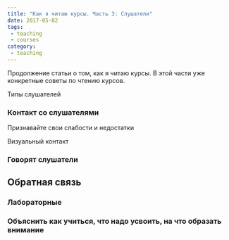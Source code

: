 ```yaml
---
title: "Как я читаю курсы. Часть 3: Слушатели"
date: 2017-05-02
tags:
 - teaching
 - courses
category:
 - teaching
---
```


Продолжение статьи о том, как я читаю курсы.
В этой части уже конкретные советы по чтению курсов.


Типы слушателей


### Контакт со слушателями

Признавайте свои слабости и недостатки

Визуальный контакт

### Говорят слушатели

## Обратная связь

### Лабораторные

### Объяснить как учиться, что надо усвоить, на что образать внимание


